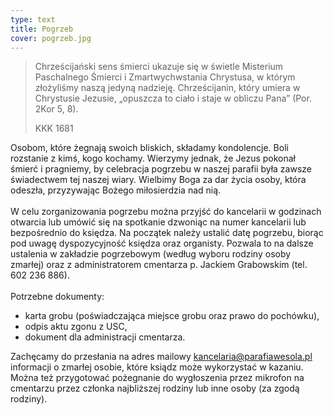 ```yaml
---
type: text
title: Pogrzeb
cover: pogrzeb.jpg
---
```


> Chrześcijański sens śmierci ukazuje się w świetle Misterium Paschalnego Śmierci i Zmartwychwstania Chrystusa, w którym złożyliśmy naszą jedyną nadzieję. Chrześcijanin, który umiera w Chrystusie Jezusie, „opuszcza to ciało i staje w obliczu Pana” (Por. 2Kor 5, 8).
>
> KKK 1681

Osobom, które żegnają swoich bliskich, składamy kondolencje. Boli rozstanie z kimś, kogo kochamy. Wierzymy jednak, że Jezus pokonał śmierć i pragniemy, by celebracja pogrzebu w naszej parafii była zawsze świadectwem tej naszej wiary. Wielbimy Boga za dar życia osoby, która odeszła, przyzywając Bożego miłosierdzia nad nią.  
\
W celu zorganizowania pogrzebu można przyjść do kancelarii w godzinach otwarcia lub umówić się na spotkanie dzwoniąc na numer kancelarii lub bezpośrednio do księdza. Na początek należy ustalić datę pogrzebu, biorąc pod uwagę dyspozycyjność księdza oraz organisty. Pozwala to na dalsze ustalenia w zakładzie pogrzebowym (według wyboru rodziny osoby zmarłej) oraz z administratorem cmentarza p. Jackiem Grabowskim (tel. 602 236 886).  
\
Potrzebne dokumenty:

- karta grobu (poświadczająca miejsce grobu oraz prawo do pochówku),
- odpis aktu zgonu z USC,
- dokument dla administracji cmentarza.

Zachęcamy do przesłania na adres mailowy kancelaria@parafiawesola.pl informacji o zmarłej osobie, które ksiądz może wykorzystać w kazaniu. Można też przygotować pożegnanie do wygłoszenia przez mikrofon na cmentarzu przez członka najbliższej rodziny lub inne osoby (za zgodą rodziny).

